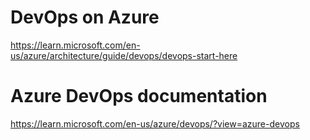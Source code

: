 # DevOps on Azure
https://learn.microsoft.com/en-us/azure/architecture/guide/devops/devops-start-here

# Azure DevOps documentation
https://learn.microsoft.com/en-us/azure/devops/?view=azure-devops